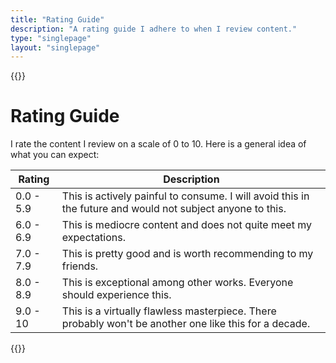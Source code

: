 ```yaml
---
title: "Rating Guide"
description: "A rating guide I adhere to when I review content."
type: "singlepage"
layout: "singlepage"
---
```


{{<rawhtml>}}
  <h1>Rating Guide</h1>
  <p>I rate the content I review on a scale of 0 to 10. Here is a general idea of what you can expect:</p>
  <table class="rating-guide">
    <thead>
      <th>Rating</th>
      <th>Description</th>
    </thead>
    <tbody>
      <tr>
        <td>0.0 - 5.9</td>
        <td>This is actively painful to consume. I will avoid this in the future and would not subject anyone to this.</td>
      </tr>
      <tr>
        <td>6.0 - 6.9</td>
        <td>This is mediocre content and does not quite meet my expectations.</td>
      </tr>
      <tr>
        <td>7.0 - 7.9</td>
        <td>This is pretty good and is worth recommending to my friends.</td>
      </tr>
      <tr>
        <td>8.0 - 8.9</td>
        <td>This is exceptional among other works. Everyone should experience this.</td>
      </tr>
      <tr>
        <td>9.0 - 10</td>
        <td>This is a virtually flawless masterpiece. There probably won't be another one like this for a decade.</td>
      </tr>
    </tbody>
  </table>
{{</rawhtml>}}
